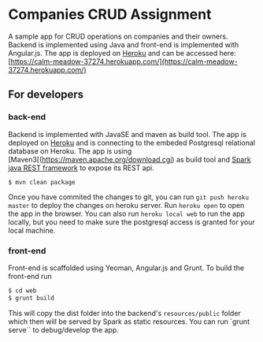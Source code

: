 # Companies CRUD Assignment

A sample app for CRUD operations on companies and their owners. Backend is implemented using Java and front-end is implemented with Angular.js.
The app is deployed on [Heroku](https://dashboard.heroku.com/) and can be accessed here: [https://calm-meadow-37274.herokuapp.com/](https://calm-meadow-37274.herokuapp.com/)

## For developers
### back-end
Backend is implemented with JavaSE and maven as build tool. The app is deployed on [Heroku](https://dashboard.heroku.com/) and is connecting to the embeded Postgresql relational database on Heroku.
The app is using [Maven3[(https://maven.apache.org/download.cgi) as build tool and [Spark java REST framework](http://sparkjava.com/) to expose its REST api.

```!sh
$ mvn clean package
```
Once you have commited the changes to git, you can run `git push heroku master` to deploy the changes on heroku server.
Run `heroku open` to open the app in the browser.
You can also run `heroku local web` to run the app locally, but you need to make sure the postgresql access is granted for your local machine.

### front-end
Front-end is scaffolded using Yeoman, Angular.js and Grunt. To build the front-end run
```sh
$ cd web
$ grunt build 
```
This will copy the dist folder into the backend's `resources/public` folder which then will be served by Spark as static resources.
You can run `grunt serve`` to debug/develop the app.
